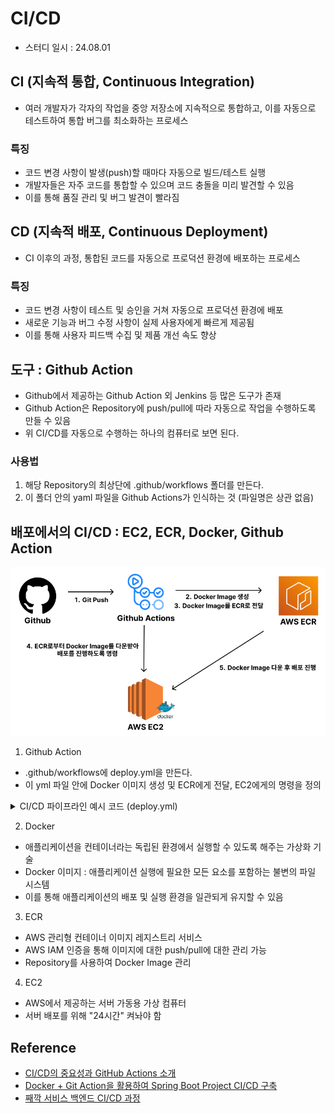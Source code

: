 # CI/CD
- 스터디 일시 : 24.08.01

## CI (지속적 통합, Continuous Integration)
- 여러 개발자가 각자의 작업을 중앙 저장소에 지속적으로 통합하고, 이를 자동으로 테스트하여 통합 버그를 최소화하는 프로세스

### 특징
- 코드 변경 사항이 발생(push)할 때마다 자동으로 빌드/테스트 실행
- 개발자들은 자주 코드를 통합할 수 있으며 코드 충돌을 미리 발견할 수 있음
- 이를 통해 품질 관리 및 버그 발견이 빨라짐

## CD (지속적 배포, Continuous Deployment)
- CI 이후의 과정, 통합된 코드를 자동으로 프로덕션 환경에 배포하는 프로세스

### 특징
- 코드 변경 사항이 테스트 및 승인을 거쳐 자동으로 프로덕션 환경에 배포
- 새로운 기능과 버그 수정 사항이 실제 사용자에게 빠르게 제공됨
- 이를 통해 사용자 피드백 수집 및 제품 개선 속도 향상

## 도구 : Github Action
- Github에서 제공하는 Github Action 외 Jenkins 등 많은 도구가 존재
- Github Action은 Repository에 push/pull에 따라 자동으로 작업을 수행하도록 만들 수 있음
- 위 CI/CD를 자동으로 수행하는 하나의 컴퓨터로 보면 된다.

### 사용법
1. 해당 Repository의 최상단에 .github/workflows 폴더를 만든다.
2. 이 폴더 안의 yaml 파일을 Github Actions가 인식하는 것 (파일명은 상관 없음)

## 배포에서의 CI/CD : EC2, ECR, Docker, Github Action
![배포](./img/배포.png)
1. Github Action
- .github/workflows에 deploy.yml을 만든다.
- 이 yml 파일 안에 Docker 이미지 생성 및 ECR에게 전달, EC2에게의 명령을 정의
<details>
<summary>CI/CD 파이프라인 예시 코드 (deploy.yml)</summary>

```yml
name: zzaekkac server deploy

# main 브랜치에 push 이벤트가 발생했을 때 이 워크플로우를 실행합니다.
on:
  push:
    branches:
      - main

# jobs: 이 워크플로우에서 수행할 작업들을 정의합니다.
jobs:
  build:
    # 이 작업을 실행할 환경을 지정합니다. 여기서는 최신 버전의 Ubuntu를 사용합니다.
    runs-on: ubuntu-latest

    # steps: 작업 내에서 수행할 명령어들을 순차적으로 정의합니다.
    steps:
      # 첫 번째 단계: Github 레포지토리를 체크아웃합니다. 이는 git clone과 유사하게, 현재 레포지토리의 내용을 가져옵니다.
      - name: Github Repository Load
        uses: actions/checkout@v4

      # 두 번째 단계: JDK 17을 설치합니다. 이는 자바 애플리케이션을 빌드하고 실행하기 위한 환경을 설정합니다.
      - name: Set up JDK 17
        uses: actions/setup-java@v3
        with:
          java-version: '17'
          distribution: 'temurin'

      # 세 번째 단계: application.properties 파일을 생성합니다. 이는 환경 설정 파일로, 필요한 설정 값을 넣습니다.
      - name: application.properties 파일 생성
        run: echo "${{ secrets.APPLICATION_PROPERTIES }}" > ./src/main/resources/application.properties

      # 네 번째 단계: Gradle을 사용하여 애플리케이션을 빌드합니다. 여기에는 테스트도 포함될 수 있습니다.
      - name: Build with Gradle
        run: ./gradlew clean build

      # 다섯 번째 단계: AWS 자격 증명을 설정합니다. 이는 AWS와 상호 작용하기 위한 인증 정보를 설정합니다.
      - name: AWS Credentials
        uses: aws-actions/configure-aws-credentials@v4
        with:
          aws-region: ap-northeast-2
          aws-access-key-id: ${{ secrets.AWS_ACCESS_KEY_ID }}
          aws-secret-access-key: ${{ secrets.AWS_SECRET_ACCESS_KEY }}

      # 여섯 번째 단계: AWS ECR에 로그인합니다. ECR은 Docker 이미지를 저장할 수 있는 AWS의 컨테이너 레지스트리 서비스입니다.
      - name: Login to AWS ECR
        id: login-ecr
        uses: aws-actions/amazon-ecr-login@v2

      # 일곱 번째 단계: Docker 이미지를 빌드합니다. 이는 Dockerfile을 기반으로 애플리케이션의 이미지를 생성합니다.
      - name: Docker image build
        run: docker build -t zzaekkac-server .

      # 여덟 번째 단계: Docker 이미지를 태깅합니다. 이는 이미지를 ECR에 푸시하기 위해 태그를 설정하는 단계입니다.
      - name: Docker tag
        run: docker tag zzaekkac-server ${{ steps.login-ecr.outputs.registry }}/zzaekkac-server:latest

      # 아홉 번째 단계: Docker 이미지를 ECR에 푸시합니다. 이는 태그된 이미지를 AWS ECR로 업로드하는 단계입니다.
      - name: Docker push
        run: docker push ${{ steps.login-ecr.outputs.registry }}/zzaekkac-server:latest

      # 열 번째 단계: SSH를 통해 EC2 인스턴스에 접속합니다. 이는 원격 서버에 접근하여 명령을 실행하기 위한 단계입니다.
      - name: ssh
        uses: appleboy/ssh-action@master
        with:
          host: ${{ secrets.EC2_HOST }}
          username: ${{ secrets.EC2_USERNAMAE }}
          key: ${{ secrets.EC2_PRIVATE_KEY }}
          script_stop: true
          script: |
            # 현재 실행 중인 Docker 컨테이너를 중지합니다. 서버가 중지되어도 오류를 무시하도록 '|| true'를 추가했습니다.
            docker stop zzaekkac-server || true
            # 중지된 Docker 컨테이너를 삭제합니다. 이미 컨테이너가 없더라도 오류를 무시하도록 '|| true'를 추가했습니다.
            docker rm zzaekkac-server || true
            # ECR로부터 최신 Docker 이미지를 가져옵니다.
            docker pull ${{ steps.login-ecr.outputs.registry }}/zzaekkac-server:latest
            # 새로운 Docker 컨테이너를 실행합니다. 8080 포트를 매핑하여 외부에서 접근할 수 있도록 설정했습니다.
            docker run -d --name zzaekkac-server -p 8080:8080 ${{ steps.login-ecr.outputs.registry }}/zzaekkac-server:latest
```
</details>

2. Docker
- 애플리케이션을 컨테이너라는 독립된 환경에서 실행할 수 있도록 해주는 가상화 기술
- Docker 이미지 : 애플리케이션 실행에 필요한 모든 요소를 포함하는 불변의 파일 시스템
- 이를 통해 애플리케이션의 배포 및 실행 환경을 일관되게 유지할 수 있음

3. ECR
- AWS 관리형 컨테이너 이미지 레지스트리 서비스
- AWS IAM 인증을 통해 이미지에 대한 push/pull에 대한 관리 가능
- Repository를 사용하여 Docker Image 관리

4. EC2
- AWS에서 제공하는 서버 가동용 가상 컴퓨터
- 서버 배포를 위해 "24시간" 켜놔야 함

## Reference
- [CI/CD의 중요성과 GitHub Actions 소개](https://f-lab.kr/insight/building-ci-cd-with-github-actions)
- [Docker + Git Action을 활용하여 Spring Boot Project CI/CD 구축](https://velog.io/@jjinwo0/Docker-Docker-Git-Action%EC%9D%84-%ED%99%9C%EC%9A%A9%ED%95%98%EC%97%AC-Spring-Boot-Project-CICD-%EA%B5%AC%EC%B6%95)
- [째깍 서비스 백엔드 CI/CD 과정](https://github.com/dnd-side-project/dnd-11th-7-backend/discussions/11)